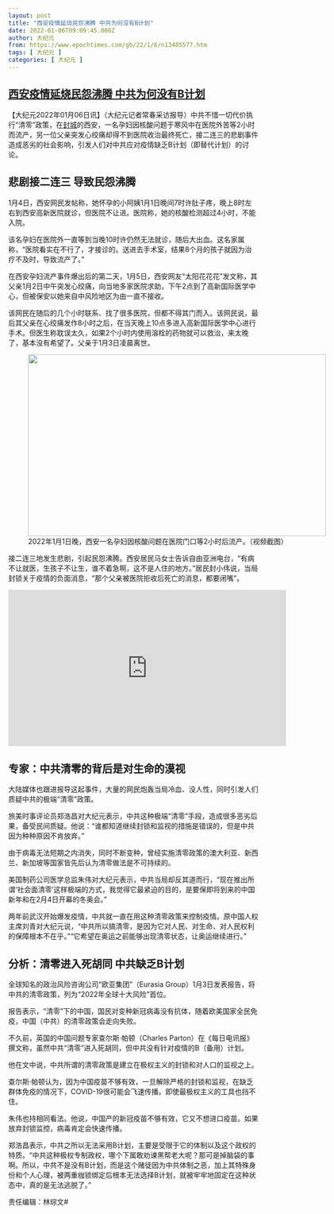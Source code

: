 ```yaml
---
layout: post
title: "西安疫情延烧民怨沸腾 中共为何没有B计划"
date: 2022-01-06T09:09:45.000Z
author: 大纪元
from: https://www.epochtimes.com/gb/22/1/6/n13485577.htm
tags: [ 大纪元 ]
categories: [ 大纪元 ]
---
```

<!--1641460185000-->
[西安疫情延烧民怨沸腾 中共为何没有B计划](https://www.epochtimes.com/gb/22/1/6/n13485577.htm)
------

<div>
<p>【大纪元2022年01月06日讯】（大纪元记者常春采访报导）中共不惜一切代价执行“清零”政策，在<a href="https://www.epochtimes.com/gb/tag/%E5%B0%81%E5%9F%8E.html">封城</a>的西安，一名孕妇因核酸问题于寒风中在医院外苦等2小时而流产，另一位父亲突发心绞痛却得不到医院收治最终死亡，接二连三的悲剧事件造成恶劣的社会影响，引发人们对中共应对疫情缺乏B计划（即替代计划）的讨论。</p><h2>悲剧接二连三 导致民怨沸腾</h2><p>1月4日，西安网民发帖称，她怀孕的小阿姨1月1日晚间7时许肚子疼，晚上8时左右到西安高新医院就诊，但医院不让进。医院称，她的核酸检测超过4小时，不能入院。</p><p>该名孕妇在医院外一直等到当晚10时许仍然无法就诊，随后大出血。这名家属称，“医院看实在不行了，才接诊的。送进去手术室，结果8个月的孩子就因为治疗不及时，导致流产了。”</p><p>在西安孕妇流产事件爆出后的第二天，1月5日，西安网友“太阳花花花”发文称，其父亲1月2日中午突发心绞痛，向当地多家医院求助，下午2点到了高新国际医学中心，但被保安以她来自中风险地区为由一直不接收。</p><p>该网民在随后的几个小时联系、找了很多医院，但都不得其门而入。该网民说，最后其父亲在心绞痛发作8小时之后，在当天晚上10点多进入高新国际医学中心进行手术。但医生称耽误太久，如果2个小时内使用溶栓的药物就可以救治，来太晚了，基本没有希望了。父亲于1月3日凌晨离世。</p><figure id="attachment_13482579" aria-describedby="caption-attachment-13482579" style="width: 600px" class="wp-caption aligncenter"><a target="_blank" href="https://i.epochtimes.com/assets/uploads/2022/01/id13482579-785963-4535Jet.jpg"><img class="size-large wp-image-13482579" src="https://i.epochtimes.com/assets/uploads/2022/01/id13482579-785963-4535Jet-600x366.jpg" alt="" width="600" height="366" /></a><figcaption id="caption-attachment-13482579" class="wp-caption-text">2022年1月1日晚，西安一名孕妇因核酸问题在医院门口等2小时后流产。（视频截图）</figcaption></figure><p>接二连三地发生悲剧，引起民怨沸腾。西安居民马女士告诉自由亚洲电台，“有病不让就医，生孩子不让生，谁不着急啊，这不是人住的地方。”居民封小伟说，当局封锁关于疫情的负面消息，“那个父亲被医院拒收后死亡的消息，都要闭嘴”。</p><p><iframe src="https://www.youmaker.com/embed/05804f05-f1b1-4b19-b7d4-f9250cdbc418?r=16x9&amp;d=413" width="560" height="315" frameborder="0" allowfullscreen="allowfullscreen" data-mce-fragment="1"></iframe></p><h2>专家：中共清零的背后是对生命的漠视</h2><p>大陆媒体也跟进报导这起事件，大量的网民炮轰当局冷血、没人性，同时引发人们质疑中共的极端“清零”政策。</p><p>旅美时事评论员郑浩昌对大纪元表示，中共这种极端“清零”手段，造成很多恶劣后果，备受民间质疑。他说：“谁都知道继续封锁和监视的措施是错误的，但是中共因为种种原因不肯放弃。”</p><p>由于病毒无法短期之内消失，同时不断变种，曾经实施清零政策的澳大利亚、新西兰、新加坡等国家皆先后认为清零做法是不可持续的。</p><p>美国制药公司医学总监朱伟对大纪元表示，中共当局却反其道而行，“现在推出所谓‘社会面清零’这样极端的方式，我觉得它最紧迫的目的，是要保即将到来的中国新年和在2月4日开幕的冬奥会。”</p><p>两年前武汉开始爆发疫情，中共就一直在用这种清零政策来控制疫情。原中国人权主席刘青对大纪元说，“中共所以搞清零，是因为它对人民、对生命、对人民权利的保障根本不在乎。”“它希望在奥运之前能够出现清零状态，让奥运继续进行。”</p><h2>分析：清零进入死胡同 中共缺乏B计划</h2><p>全球知名的政治风险咨询公司“欧亚集团”（Eurasia Group）1月3日发表报告，将中共的清零政策，列为“2022年全球十大风险”首位。</p><p>报告表示，“清零”下的中国，国民对变种新冠病毒没有抗体，随着欧美国家全民免疫，中国（中共）的清零政策会走向失败。</p><p>不久前，英国的中国问题专家查尔斯‧帕顿（Charles Parton）在《每日电讯报》撰文称，虽然中共“清零”进入死胡同，但中共没有针对疫情的B（备用）计划。</p><p>他在文中说，中共所谓的清零政策是建立在极权主义的封锁和对人口的监视之上。</p><p>查尔斯‧帕顿认为，因为中国疫苗不够有效，一旦解除严格的封锁和监视，在缺乏群体免疫的情况下，COVID-19很可能会飞速传播。即使最极权主义的工具也挡不住。</p><p>朱伟也持相同看法。他说，中国产的新冠疫苗不够有效，它又不想进口疫苗。如果放弃封锁监控，病毒肯定会快速传播。</p><p>郑浩昌表示，中共之所以无法采用B计划，主要是受限于它的体制以及这个政权的特质。“中共这种极权专制政权，哪个下属敢劝谏黑帮老大呢？那可是掉脑袋的事啊。所以，中共不是没有B计划，而是这个赌徒因为中共体制之恶，加上其特殊身份和个人心理，被两重枷锁绑定后根本无法选择B计划，就被牢牢地固定在这种状态中，真的是无法逃脱了。”</p><p>责任编辑：林琮文#</p>
</div>

